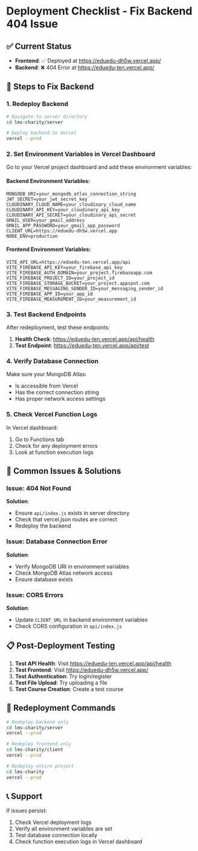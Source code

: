 # Deployment Checklist - Fix Backend 404 Issue

## ✅ Current Status
- **Frontend**: ✅ Deployed at https://eduedu-dh5w.vercel.app/
- **Backend**: ❌ 404 Error at https://eduedu-ten.vercel.app/

## 🔧 Steps to Fix Backend

### 1. Redeploy Backend
```bash
# Navigate to server directory
cd lms-charity/server

# Deploy backend to Vercel
vercel --prod
```

### 2. Set Environment Variables in Vercel Dashboard

Go to your Vercel project dashboard and add these environment variables:

#### Backend Environment Variables:
```
MONGODB_URI=your_mongodb_atlas_connection_string
JWT_SECRET=your_jwt_secret_key
CLOUDINARY_CLOUD_NAME=your_cloudinary_cloud_name
CLOUDINARY_API_KEY=your_cloudinary_api_key
CLOUDINARY_API_SECRET=your_cloudinary_api_secret
GMAIL_USER=your_gmail_address
GMAIL_APP_PASSWORD=your_gmail_app_password
CLIENT_URL=https://eduedu-dh5w.vercel.app
NODE_ENV=production
```

#### Frontend Environment Variables:
```
VITE_API_URL=https://eduedu-ten.vercel.app/api
VITE_FIREBASE_API_KEY=your_firebase_api_key
VITE_FIREBASE_AUTH_DOMAIN=your_project.firebaseapp.com
VITE_FIREBASE_PROJECT_ID=your_project_id
VITE_FIREBASE_STORAGE_BUCKET=your_project.appspot.com
VITE_FIREBASE_MESSAGING_SENDER_ID=your_messaging_sender_id
VITE_FIREBASE_APP_ID=your_app_id
VITE_FIREBASE_MEASUREMENT_ID=your_measurement_id
```

### 3. Test Backend Endpoints

After redeployment, test these endpoints:

1. **Health Check**: https://eduedu-ten.vercel.app/api/health
2. **Test Endpoint**: https://eduedu-ten.vercel.app/api/test

### 4. Verify Database Connection

Make sure your MongoDB Atlas:
- Is accessible from Vercel
- Has the correct connection string
- Has proper network access settings

### 5. Check Vercel Function Logs

In Vercel dashboard:
1. Go to Functions tab
2. Check for any deployment errors
3. Look at function execution logs

## 🚨 Common Issues & Solutions

### Issue: 404 Not Found
**Solution**: 
- Ensure `api/index.js` exists in server directory
- Check that vercel.json routes are correct
- Redeploy the backend

### Issue: Database Connection Error
**Solution**:
- Verify MongoDB URI in environment variables
- Check MongoDB Atlas network access
- Ensure database exists

### Issue: CORS Errors
**Solution**:
- Update `CLIENT_URL` in backend environment variables
- Check CORS configuration in `api/index.js`

## 📋 Post-Deployment Testing

1. **Test API Health**: Visit https://eduedu-ten.vercel.app/api/health
2. **Test Frontend**: Visit https://eduedu-dh5w.vercel.app/
3. **Test Authentication**: Try login/register
4. **Test File Upload**: Try uploading a file
5. **Test Course Creation**: Create a test course

## 🔄 Redeployment Commands

```bash
# Redeploy backend only
cd lms-charity/server
vercel --prod

# Redeploy frontend only
cd lms-charity/client
vercel --prod

# Redeploy entire project
cd lms-charity
vercel --prod
```

## 📞 Support

If issues persist:
1. Check Vercel deployment logs
2. Verify all environment variables are set
3. Test database connection locally
4. Check function execution logs in Vercel dashboard 